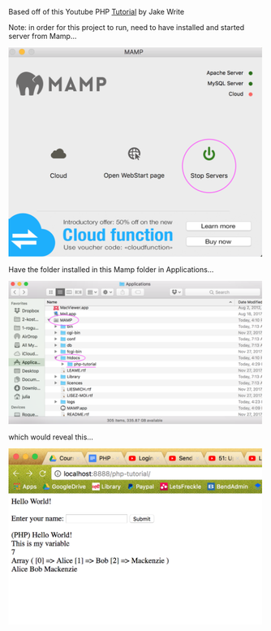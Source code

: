 Based off of this Youtube PHP [Tutorial](https://www.youtube.com/watch?v=ZdP0KM49IVk) by Jake Write



<html>
    <p>Note: in order for this project to run, need to have installed and started server from Mamp...</p>
    <img src="./screenshots/mamp.png" width="500" />
    <p>Have the folder installed in this Mamp folder in Applications...</p>
    <img src="./screenshots/finder.png" width="500" />
    <p>which would reveal this...</p>
    <img src="./screenshots/mainPage.png" width="500" />
</html>